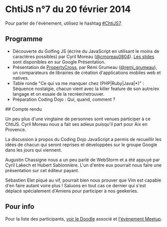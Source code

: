 <!--VarStream
title=ChtiJS #7
description=Découvrez le contenu du ChtiJS n°7 avec les présentations de \
Cyril Moreau et Rémi Grumeau.
published=2014-02-20 19:00:00
keywords.+=GolfJS
keywords.+=Frameworks
keywords.+=CondingDojo
lang=fr
location=FR
-->

# ChtiJS n°7 du 20 février 2014

Pour parler de l'évènement, utilisez le hashtag
 [#ChtiJS7](https://twitter.com/search?q=%23ChtiJS7&src=hash).

## Programme

* Découverte du Golfing JS (écrire du JavaScript en utilisant le moins de caractères
 possibles) par Cyril Moreau ([@cmoreau0804](https://twitter.com/cmoreau0804)).
 [Les slides](https://docs.google.com/presentation/d/1UyoIvwwFtVIdrOzmhzzSe1zcVB_fpAO63mhQ2ZGDdVU/edit?pli=1#slide=id.p)
 sont disponibles en sur Google Présentation.
* Présentation de [PropertyCross](http://propertycross.com/), par Rémi Grumeau
 ([@remi_grumeau](https://twitter.com/remi_grumeau)), un comparateurs de
 librairies de création d'applications mobiles web et natives.
* Table ronde "Ce qui va me manquer chez (PHP|Ruby|Java|*)" : Séquence
 nostalgie, chacun vient avec la killer feature de son autre/ex langage et on
 essaie de la recréer/retrouver.
* Préparation Coding Dojo : Qui, quand, comment ?

## Compte rendu

Un peu plus d'une vingtaine de personnes sont venues participer à ce ChtiJS.
Cyril Moreau nous a fait ses adieux puisqu'il part pour Aix en Provence.

La discussion à propos du Coding Dojo JavaScript a permis de recueillir les
 idées de chacun qui seront reprises et développées sur le groupe Google dans
 les jours qui viennent.

Augustin Chassigne nous a un peu parlé de WebStorm et a été appuyé par Cyril
 Lakech et Hubert Sablonnière. L'un d'entre eux pourrait nous faire une
 présentation sur cet éditeur payant.

Sébastien Elet piqué au vif, pourrait bien nous prouver que Vim est capable d'en
 faire autant voire plus ! Saluons en tout cas ce dernier qui s'est déplacé
 spécialement d'Amiens pour participer à nos geekeries.

## Pour info

Pour la liste des participants,
 [voir le Doodle](http://doodle.com/nvba6w2a348ki24i) associé et
 [l'évènement Meetup](http://www.meetup.com/FranceJS/events/164618722/).

